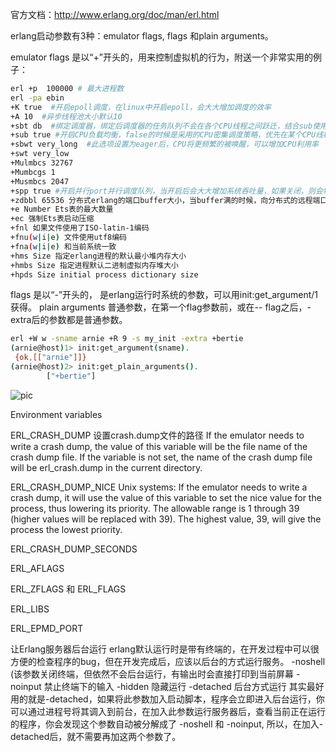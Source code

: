 
官方文档：<http://www.erlang.org/doc/man/erl.html>

erlang启动参数有3种：emulator flags, flags 和plain arguments。

emulator flags 是以“+”开头的，用来控制虚拟机的行为，附送一个非常实用的例子：

```bash
erl +p  100000 # 最大进程数
erl -pa ebin 
+K true  #开启epoll调度，在linux中开启epoll，会大大增加调度的效率
+A 10  #异步线程池大小默认10
+sbt db  #绑定调度器，绑定后调度器的任务队列不会在各个CPU线程之间跃迁，结合sub使用，可以让CPU负载均衡的同时也避免了大量的跃迁发生。 注意：一个linux系统中，最好只有一个evm开启此选项，若同时有多个erlang虚拟机在系统中运行，还是关闭为好
+sub true #开启CPU负载均衡，false的时候是采用的CPU密集调度策略，优先在某个CPU线程上运行任务，直到该CPU负载较高为止。
+sbwt very_long  #此选项设置为eager后，CPU将更频繁的被唤醒，可以增加CPU利用率
+swt very_low 
+Mulmbcs 32767 
+Mumbcgs 1 
+Musmbcs 2047
+spp true #开启并行port并行调度队列，当开启后会大大增加系统吞吐量，如果关闭，则会牺牲吞吐量换取更低的延迟。
+zdbbl 65536 分布式erlang的端口buffer大小，当buffer满的时候，向分布式的远程端口发送消息会阻塞
+e Number Ets表的最大数量
+ec 强制Ets表启动压缩
+fnl 如果文件使用了ISO-latin-1编码
+fnu(w|i|e) 文件使用utf8编码
+fna(w|i|e) 和当前系统一致
+hms Size 指定erlang进程的默认最小堆内存大小
+hmbs Size 指定进程默认二进制虚拟内存堆大小
+hpds Size initial process dictionary size
```

flags 是以“-”开头的， 是erlang运行时系统的参数，可以用init:get_argument/1获得。
plain arguments 普通参数，在第一个flag参数前，或在-- flag之后，-extra后的参数都是普通参数。

```bash
erl +W w -sname arnie +R 9 -s my_init -extra +bertie
(arnie@host)1> init:get_argument(sname).
 {ok,[["arnie"]]}
(arnie@host)2> init:get_plain_arguments().
        ["+bertie"]
```

![pic](/images/screenshot_1534591608930.png)

Environment variables

ERL_CRASH_DUMP  设置crash.dump文件的路径
    If the emulator needs to write a crash dump, the value of this variable will be the file name of the crash dump file. If the variable is not set, the name of the crash dump file will be erl_crash.dump in the current directory.

ERL_CRASH_DUMP_NICE
    Unix systems: If the emulator needs to write a crash dump, it will use the value of this variable to set the nice value for the process, thus lowering its priority. The allowable range is 1 through 39 (higher values will be replaced with 39). The highest value, 39, will give the process the lowest priority.

ERL_CRASH_DUMP_SECONDS

ERL_AFLAGS

ERL_ZFLAGS 和 ERL_FLAGS

ERL_LIBS

ERL_EPMD_PORT

让Erlang服务器后台运行
erlang默认运行时是带有终端的，在开发过程中可以很方便的检查程序的bug，但在开发完成后，应该以后台的方式运行服务。
-noshell (该参数关闭终端，但依然不会后台运行，有输出时会直接打印到当前屏幕
-noinput 禁止终端下的输入
-hidden 隐藏运行
-detached 后台方式运行
其实最好用的就是-detached，如果将此参数加入启动脚本，程序会立即进入后台运行，你可以通过进程号将其调入到前台，在加入此参数运行服务器后，查看当前正在运行的程序，你会发现这个参数自动被分解成了 -noshell 和 -noinput, 所以，在加入-detached后，就不需要再加这两个参数了。
